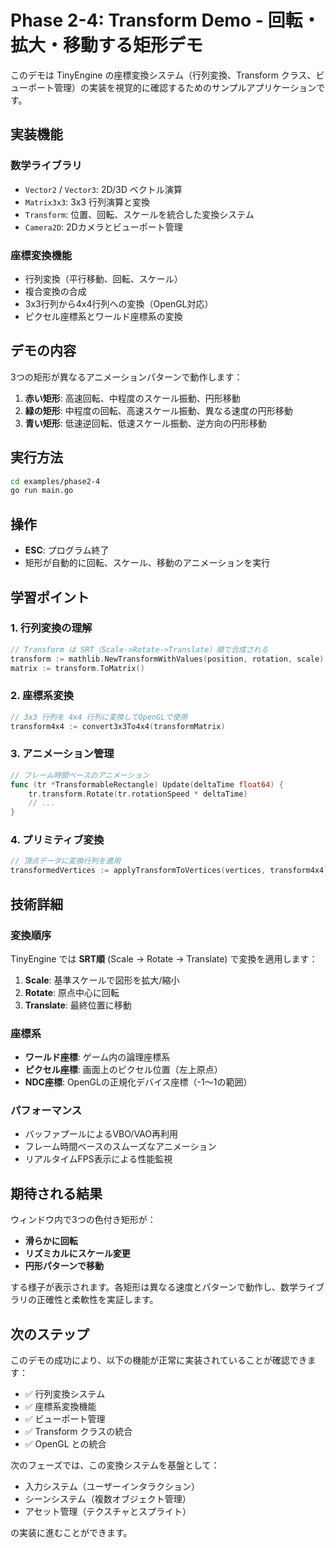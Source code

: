 # Phase 2-4: Transform Demo - 回転・拡大・移動する矩形デモ

このデモは TinyEngine の座標変換システム（行列変換、Transform クラス、ビューポート管理）の実装を視覚的に確認するためのサンプルアプリケーションです。

## 実装機能

### 数学ライブラリ
- `Vector2` / `Vector3`: 2D/3D ベクトル演算
- `Matrix3x3`: 3x3 行列演算と変換
- `Transform`: 位置、回転、スケールを統合した変換システム
- `Camera2D`: 2Dカメラとビューポート管理

### 座標変換機能
- 行列変換（平行移動、回転、スケール）
- 複合変換の合成
- 3x3行列から4x4行列への変換（OpenGL対応）
- ピクセル座標系とワールド座標系の変換

## デモの内容

3つの矩形が異なるアニメーションパターンで動作します：

1. **赤い矩形**: 高速回転、中程度のスケール振動、円形移動
2. **緑の矩形**: 中程度の回転、高速スケール振動、異なる速度の円形移動
3. **青い矩形**: 低速逆回転、低速スケール振動、逆方向の円形移動

## 実行方法

```bash
cd examples/phase2-4
go run main.go
```

## 操作

- **ESC**: プログラム終了
- 矩形が自動的に回転、スケール、移動のアニメーションを実行

## 学習ポイント

### 1. 行列変換の理解
```go
// Transform は SRT（Scale->Rotate->Translate）順で合成される
transform := mathlib.NewTransformWithValues(position, rotation, scale)
matrix := transform.ToMatrix()
```

### 2. 座標系変換
```go
// 3x3 行列を 4x4 行列に変換してOpenGLで使用
transform4x4 := convert3x3To4x4(transformMatrix)
```

### 3. アニメーション管理
```go
// フレーム時間ベースのアニメーション
func (tr *TransformableRectangle) Update(deltaTime float64) {
    tr.transform.Rotate(tr.rotationSpeed * deltaTime)
    // ...
}
```

### 4. プリミティブ変換
```go
// 頂点データに変換行列を適用
transformedVertices := applyTransformToVertices(vertices, transform4x4)
```

## 技術詳細

### 変換順序
TinyEngine では **SRT順** (Scale -> Rotate -> Translate) で変換を適用します：

1. **Scale**: 基準スケールで図形を拡大/縮小
2. **Rotate**: 原点中心に回転
3. **Translate**: 最終位置に移動

### 座標系
- **ワールド座標**: ゲーム内の論理座標系
- **ピクセル座標**: 画面上のピクセル位置（左上原点）
- **NDC座標**: OpenGLの正規化デバイス座標（-1〜1の範囲）

### パフォーマンス
- バッファプールによるVBO/VAO再利用
- フレーム時間ベースのスムーズなアニメーション
- リアルタイムFPS表示による性能監視

## 期待される結果

ウィンドウ内で3つの色付き矩形が：
- **滑らかに回転**
- **リズミカルにスケール変更**
- **円形パターンで移動**

する様子が表示されます。各矩形は異なる速度とパターンで動作し、数学ライブラリの正確性と柔軟性を実証します。

## 次のステップ

このデモの成功により、以下の機能が正常に実装されていることが確認できます：

- ✅ 行列変換システム
- ✅ 座標系変換機能
- ✅ ビューポート管理
- ✅ Transform クラスの統合
- ✅ OpenGL との統合

次のフェーズでは、この変換システムを基盤として：
- 入力システム（ユーザーインタラクション）
- シーンシステム（複数オブジェクト管理）
- アセット管理（テクスチャとスプライト）

の実装に進むことができます。